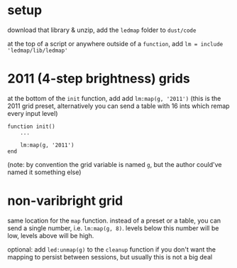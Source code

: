 # setup

download that library & unzip, add the `ledmap` folder to `dust/code`

at the top of a script or anywhere outside of a `function`, add `lm = include 'ledmap/lib/ledmap' `

# 2011 (4-step brightness) grids

at the bottom of the `init` function, add add `lm:map(g, '2011')` (this is the 2011 grid preset, alternatively you can send a table with 16 ints which remap every input level)

```
function init()
    ...

    lm:map(g, '2011')
end
```

(note: by convention the grid variable is named `g`, but the author could've named it something else)

# non-varibright grid

same location for the `map` function. instead of a preset or a table, you can send a single number, i.e. `lm:map(g, 8)`. levels below this number will be low, levels above will be high.


optional: add `led:unmap(g)` to the `cleanup` function if you don't want the mapping to persist between sessions, but usually this is not a big deal
